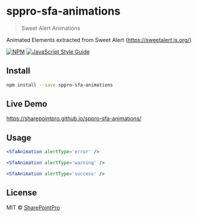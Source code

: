 # sppro-sfa-animations

> Sweet Alert Animations

Animated Elements extracted from Sweet Alert (https://sweetalert.js.org/)

[![NPM](https://img.shields.io/npm/v/sppro-sfa-animations.svg)](https://www.npmjs.com/package/sppro-sfa-animations) [![JavaScript Style Guide](https://img.shields.io/badge/code_style-standard-brightgreen.svg)](https://standardjs.com)

## Install

```bash
npm install --save sppro-sfa-animations
```

## Live Demo

https://sharepointpro.github.io/sppro-sfa-animations/

## Usage

```jsx
<SfaAnimation alertType='error' />
```

```jsx
<SfaAnimation alertType='warning' />
```

```jsx
<SfaAnimation alertType='success' />
```

## License

MIT © [SharePointPro](https://github.com/SharePointPro)

